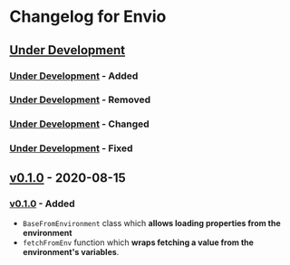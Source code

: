 # Changelog for Envio

## [Under Development]

### [Under Development] - Added

### [Under Development] - Removed

### [Under Development] - Changed

### [Under Development] - Fixed

## [v0.1.0] - 2020-08-15

### [v0.1.0] - Added

+ `BaseFromEnvironment` class which **allows loading properties from the environment**
+ `fetchFromEnv` function which **wraps fetching a value from the environment's variables**.

<!-- Links to version -->

[Under Development]:https://github.com/rodolphocastro/envio/tree/master
[v0.1.0]:https://github.com/rodolphocastro/envio/tree/v0.1.0
